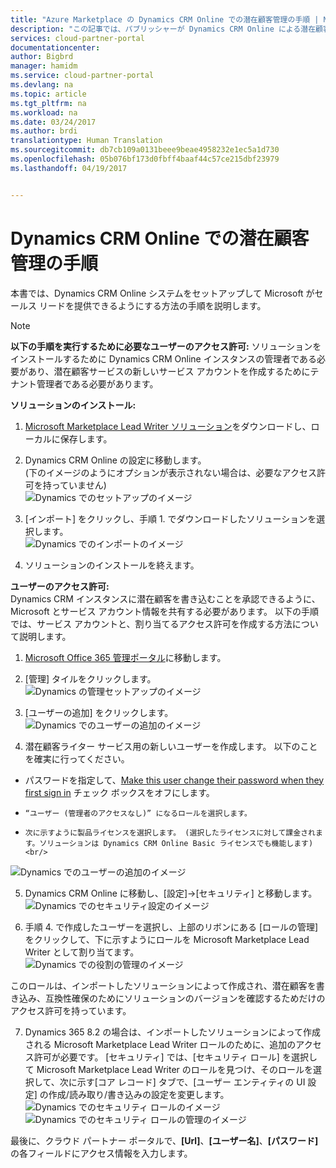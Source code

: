 ```yaml
---
title: "Azure Marketplace の Dynamics CRM Online での潜在顧客管理の手順 | Microsoft Docs"
description: "この記事では、パブリッシャーが Dynamics CRM Online による潜在顧客管理をセットアップする方法について説明します。"
services: cloud-partner-portal
documentationcenter: 
author: Bigbrd
manager: hamidm
ms.service: cloud-partner-portal
ms.devlang: na
ms.topic: article
ms.tgt_pltfrm: na
ms.workload: na
ms.date: 03/24/2017
ms.author: brdi
translationtype: Human Translation
ms.sourcegitcommit: db7cb109a0131beee9beae4958232e1ec5a1d730
ms.openlocfilehash: 05b076bf173d0fbff4baaf44c57ce215dbf23979
ms.lasthandoff: 04/19/2017


---
```


# <a name="lead-management-instructions-for-dynamics-crm-online"></a>Dynamics CRM Online での潜在顧客管理の手順

本書では、Dynamics CRM Online システムをセットアップして Microsoft がセールス リードを提供できるようにする方法の手順を説明します。

> [!NOTE]
> **以下の手順を実行するために必要なユーザーのアクセス許可:** ソリューションをインストールするために Dynamics CRM Online インスタンスの管理者である必要があり、潜在顧客サービスの新しいサービス アカウントを作成するためにテナント管理者である必要があります。

**ソリューションのインストール:** <br/>
1. [Microsoft Marketplace Lead Writer ソリューション](https://testdriveaccount.blob.core.windows.net/testdrivecon/MicrosoftMarketplacesLeadIntegrationSolution_1_0_0_0_target_CRM_6.1_managed.zip)をダウンロードし、ローカルに保存します。

2. Dynamics CRM Online の設定に移動します。  <br/>
(下のイメージのようにオプションが表示されない場合は、必要なアクセス許可を持っていません) <br/>
![Dynamics でのセットアップのイメージ](./media/cloud-partner-portal-lead-management-instructions-dynamics/crmonline1.png)

3.    [インポート] をクリックし、手順 1. でダウンロードしたソリューションを選択します。  <br/>
![Dynamics でのインポートのイメージ](./media/cloud-partner-portal-lead-management-instructions-dynamics/crmonline2.png)

4.    ソリューションのインストールを終えます。

**ユーザーのアクセス許可:** <br/>
Dynamics CRM インスタンスに潜在顧客を書き込むことを承認できるように、Microsoft とサービス アカウント情報を共有する必要があります。 以下の手順では、サービス アカウントと、割り当てるアクセス許可を作成する方法について説明します。 <br/>
1.    [Microsoft Office 365 管理ポータル](https://go.microsoft.com/fwlink/?LinkId=225975)に移動します。

2.    [管理] タイルをクリックします。 <br/>
![Dynamics の管理セットアップのイメージ](./media/cloud-partner-portal-lead-management-instructions-dynamics/crmonline3.png)

3.    [ユーザーの追加] をクリックします。<br/>
![Dynamics でのユーザーの追加のイメージ](./media/cloud-partner-portal-lead-management-instructions-dynamics/crmonline4.png)

4.    潜在顧客ライター サービス用の新しいユーザーを作成します。 以下のことを確実に行ってください。 
*  パスワードを指定して、[Make this user change their password when they first sign in](このユーザーが最初にサインインしたときに自分のパスワードを変更するようにする) チェック ボックスをオフにします。
*     “ユーザー (管理者のアクセスなし)” になるロールを選択します。
*     次に示すように製品ライセンスを選択します。 (選択したライセンスに対して課金されます。ソリューションは Dynamics CRM Online Basic ライセンスでも機能します) <br/>
![Dynamics でのユーザーの追加のイメージ](./media/cloud-partner-portal-lead-management-instructions-dynamics/crmonline5.png)

5.  Dynamics CRM Online に移動し、[設定]->[セキュリティ] と移動します。<br/>
![Dynamics でのセキュリティ設定のイメージ](./media/cloud-partner-portal-lead-management-instructions-dynamics/crmonline6.png)

6.  手順 4. で作成したユーザーを選択し、上部のリボンにある [ロールの管理] をクリックして、下に示すようにロールを Microsoft Marketplace Lead Writer として割り当てます。 <br/>
![Dynamics での役割の管理のイメージ](./media/cloud-partner-portal-lead-management-instructions-dynamics/crmonline7.png)<br/>

このロールは、インポートしたソリューションによって作成され、潜在顧客を書き込み、互換性確保のためにソリューションのバージョンを確認するためだけのアクセス許可を持っています。

7.  Dynamics 365 8.2 の場合は、インポートしたソリューションによって作成される Microsoft Marketplace Lead Writer ロールのために、追加のアクセス許可が必要です。 [セキュリティ] では、[セキュリティ ロール] を選択して Microsoft Marketplace Lead Writer のロールを見つけ、そのロールを選択して、次に示す[コア レコード] タブで、[ユーザー エンティティの UI 設定] の作成/読み取り/書き込みの設定を変更します。 <br/>
![Dynamics でのセキュリティ ロールのイメージ](./media/cloud-partner-portal-lead-management-instructions-dynamics/crmonline10.jpg)<br/>
![Dynamics でのセキュリティ ロールの管理のイメージ](./media/cloud-partner-portal-lead-management-instructions-dynamics/crmonline11.jpg)<br/>


最後に、クラウド パートナー ポータルで、**[Url]**、**[ユーザー名]**、**[パスワード]** の各フィールドにアクセス情報を入力します。
